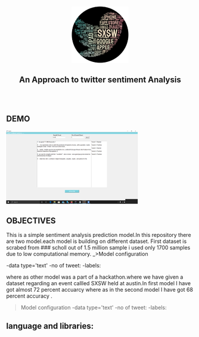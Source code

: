 <p align="center">
  <img width="30%" height="30%" src='https://github.com/RituparnaSharma/Projects/blob/master/Twitter%20comments%20Sentiment%20Analyisis/Imagses/imageonline-co-roundcorner.png'>
</p>
<p align='center'>
  <h2 align='center'>An Approach to twitter sentiment Analysis</h2>
</p>
<br>
</br>

## DEMO
<p align="left">
  <img width="70%" height="70%" src='https://github.com/RituparnaSharma/Projects/blob/master/Twitter%20comments%20Sentiment%20Analyisis/Imagses/tweet_ui.png'>
</p>

## OBJECTIVES

This is a simple sentiment analysis prediction model.In this repository there are two model.each model is building on different dataset.
First dataset is scrabed from ### scholl out of 1.5 million sample i used only 1700 samples due to low computational memory.
_>Model configuration

   -data type='text'
   -no of tweet:
   -labels:
   
where as other model was a part of a hackathon.where we have given a dataset regarding an event callled SXSW held at austin.In first model I have got almost 72 percent accuarcy where as in the second model I have got 68 percent accuracy .
>Model configuration
   -data type='text'
   -no of tweet:
   -labels:
   
## language and libraries:



